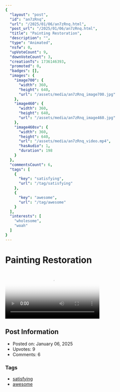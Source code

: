 ```yaml
---
{
  "layout": "post",
  "id": "an7zRnq",
  "url": "/2025/01/06/an7zRnq.html",
  "post_url": "/2025/01/06/an7zRnq.html",
  "title": "Painting Restoration",
  "description": "",
  "type": "Animated",
  "nsfw": 0,
  "upVoteCount": 9,
  "downVoteCount": 3,
  "creationTs": 1736146393,
  "promoted": 0,
  "badges": [],
  "images": {
    "image700": {
      "width": 360,
      "height": 640,
      "url": "/assets/media/an7zRnq_image700.jpg"
    },
    "image460": {
      "width": 360,
      "height": 640,
      "url": "/assets/media/an7zRnq_image460.jpg"
    },
    "image460sv": {
      "width": 360,
      "height": 640,
      "url": "/assets/media/an7zRnq_video.mp4",
      "hasAudio": 1,
      "duration": 198
    }
  },
  "commentsCount": 6,
  "tags": [
    {
      "key": "satisfying",
      "url": "/tag/satisfying"
    },
    {
      "key": "awesome",
      "url": "/tag/awesome"
    }
  ],
  "interests": [
    "wholesome",
    "woah"
  ]
}
---
```


# Painting Restoration

<video controls playsinline loop poster="/assets/media/an7zRnq_image460.jpg">
  <source src="/assets/media/an7zRnq_video.mp4" type="video/mp4">
  Your browser does not support the video tag.
</video>

## Post Information

- Posted on: January 06, 2025
- Upvotes: 9
- Comments: 6

### Tags

- [satisfying](/tag/satisfying)
- [awesome](/tag/awesome)
